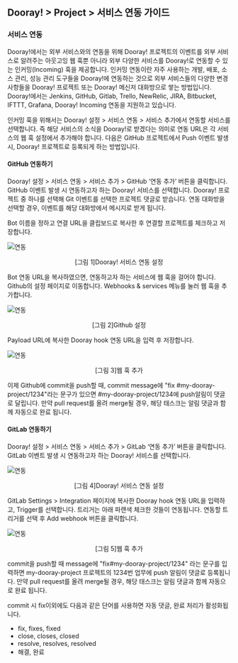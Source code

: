 ## Dooray! > Project > 서비스 연동 가이드 

### 서비스 연동 

Dooray!에서는 외부 서비스와의 연동을 위해 Dooray! 프로젝트의 이벤트를 외부 서비스로 알려주는 아웃고잉 웹 훅뿐 아니라 외부 다양한 서비스를 Dooray!로 
연동할 수 있는 인커밍(Incoming) 훅을 제공합니다. 인커밍 연동이란 자주 사용하는 개발, 배포, 소스 관리, 성능 관리 도구들을 Dooray!에 연동하는 것으로
외부 서비스들의 다양한 변경 사항들을 Dooray! 프로젝트 또는 Dooray! 메신저 대화방으로 쌓는 방법입니다. 
Dooray!에서는 Jenkins, GitHub, Gitlab, Trello, NewRelic, JIRA, Bitbucket, IFTTT, Grafana, Dooray! Incoming 연동을 지원하고 있습니다. 

인커밍 훅을 위해서는 Dooray! 설정 > 서비스 연동 > 서비스 추가에서 연동할 서비스를 선택합니다. 즉 해당 서비스의 소식을 Dooray!로 받겠다는 의미로 
연동 URL은 각 서비스의 웹 훅 설정에서 추가해야 합니다. 다음은 GitHub 프로젝트에서 Push 이벤트 발생 시, Dooray! 프로젝트로 등록되게 하는 방법입니다.   

#### GitHub 연동하기 

Dooray! 설정 > 서비스 연동 > 서비스 추가 > GitHub ‘연동 추가’ 버튼을 클릭합니다. GitHub 이벤트 발생 시 연동하고자 하는 Dooray! 서비스를 선택합니다. 
Dooray! 프로젝트 중 하나를 선택해 Git 이벤트를 선택한 프로젝트 댓글로 받습니다. 연동 대화방을 선택할 경우, 이벤트를 해당 대화방에서 메시지로 받게 됩니다.  

Bot 이름을 정하고 연결 URL을 클립보드로 복사한 후 연결할 프로젝트를 체크하고 저장합니다. 

![연동](http://static.toastoven.net/prod_dooray_project/01_project_integration.png)
<center>[그림 1]Dooray! 서비스 연동 설정</center>

Bot 연동 URL을 복사하였으면, 연동하고자 하는 서비스에 웹 훅을 걸어야 합니다.  
Github의 설정 페이지로 이동합니다. Webhooks & services 메뉴를 눌러 웹 훅을 추가합니다.  

![연동](http://static.toastoven.net/prod_dooray_project/02_project_integration.png)
<center>[그림 2]Github 설정</center>

Payload URL에 복사한 Dooray hook 연동 URL을 입력 후 저장합니다. 

![연동](http://static.toastoven.net/prod_dooray_project/03_project_integration.png)
<center>[그림 3]웹 훅 추가</center>

이제 Github에 commit을 push할 때, commit message에 "fix #my-dooray-project/1234"라는 문구가 있으면 #my-dooray-project/1234에 push알림이 댓글로 달립니다. 만약 pull request를 올려 merge될 경우, 해당 태스크는 알림 댓글과 함께 자동으로 완료 됩니다.

#### GitLab 연동하기 

Dooray! 설정 > 서비스 연동 > 서비스 추가 > GitLab ‘연동 추가’ 버튼을 클릭합니다. GitLab 이벤트 발생 시 연동하고자 하는 Dooray! 서비스를 선택합니다. 

![연동](http://static.toastoven.net/prod_dooray_project/04_project_integration.png)
<center>[그림 4]Dooray! 서비스 연동 설정</center>

GitLab Settings > Integration 페이지에 복사한 Dooray hook 연동 URL을 입력하고, Trigger를 선택합니다.
트리거는 아래 파랜색 체크한 것들이 연동됩니다. 연동할 트리거를 선택 후 Add webhook 버튼을 클릭합니다. 

![연동](http://static.toastoven.net/prod_dooray_project/05_project_integration.png)
<center>[그림 5]웹 훅 추가</center>

commit을 push할 때 message에 "fix#my-dooray-project/1234" 라는 문구를 입력하면 my-dooray-project 프로젝트의 1234번 업무에 push 알림이 댓글로 등록됩니다. 만약 pull request를 올려 merge될 경우, 해당 태스크는 알림 댓글과 함께 자동으로 완료 됩니다. 

commit 시 fix이외에도 다음과 같은 단어를 사용하면 자동 댓글, 완료 처리가 활성화됩니다. 
- fix, fixes, fixed
- close, closes, closed
- resolve, resolves, resolved
- 해결, 완료 



